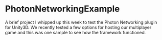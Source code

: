 # PhotonNetworkingExample
A brief project I whipped up this week to test the Photon Networking plugin for Unity3D.  We recently tested a few options for hosting our multiplayer game and this was one sample to see how the framework functioned.
